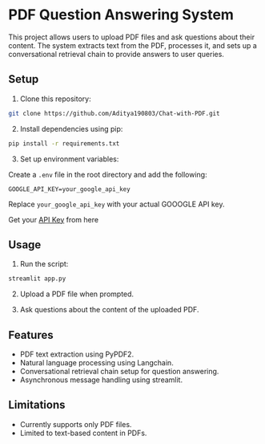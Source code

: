 # PDF Question Answering System

This project allows users to upload PDF files and ask questions about their content. The system extracts text from the PDF, processes it, and sets up a conversational retrieval chain to provide answers to user queries.

## Setup

1. Clone this repository:

```bash
git clone https://github.com/Aditya190803/Chat-with-PDF.git
```

2. Install dependencies using pip:

```bash
pip install -r requirements.txt
```

3. Set up environment variables:

Create a `.env` file in the root directory and add the following:

```plaintext
GOOGLE_API_KEY=your_google_api_key
```

Replace `your_google_api_key` with your actual GOOOGLE API key.

Get your [API Key](https://aistudio.google.com/app/apikey) from here  
## Usage

1. Run the script:

```bash
streamlit app.py
```

2. Upload a PDF file when prompted.

3. Ask questions about the content of the uploaded PDF.

## Features

- PDF text extraction using PyPDF2.
- Natural language processing using Langchain.
- Conversational retrieval chain setup for question answering.
- Asynchronous message handling using streamlit.

## Limitations

- Currently supports only PDF files.
- Limited to text-based content in PDFs.
